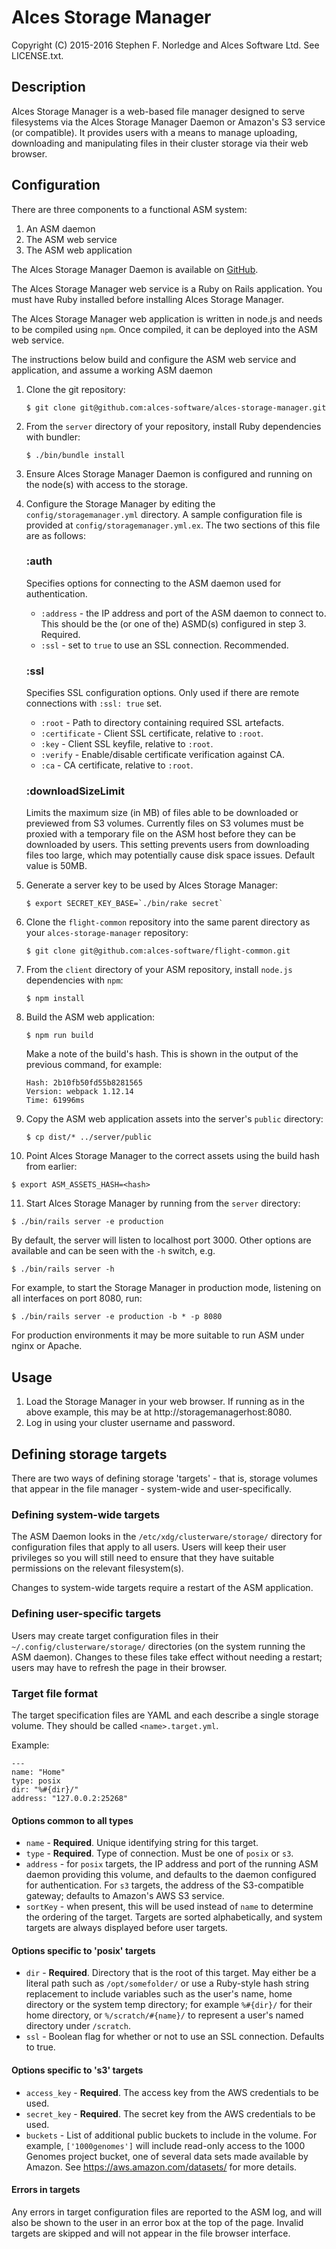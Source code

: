 # Alces Storage Manager
Copyright (C) 2015-2016 Stephen F. Norledge and Alces Software Ltd. See LICENSE.txt.


## Description
Alces Storage Manager is a web-based file manager designed to serve filesystems
via the Alces Storage Manager Daemon or Amazon's S3 service (or compatible). It
provides users with a means to manage uploading, downloading and manipulating
files in their cluster storage via their web browser.

## Configuration

There are three components to a functional ASM system:
1. An ASM daemon
2. The ASM web service
3. The ASM web application

The Alces Storage Manager Daemon is available on
[GitHub](https://github.com/alces-software/alces-storage-manager-daemon).

The Alces Storage Manager web service is a Ruby on Rails application. You must
have Ruby installed before installing Alces Storage Manager.

The Alces Storage Manager web application is written in node.js and needs to be
compiled using `npm`. Once compiled, it can be deployed into the ASM web
service.

The instructions below build and configure the ASM web service and application,
and assume a working ASM daemon

1. Clone the git repository:

   ```$ git clone git@github.com:alces-software/alces-storage-manager.git```

2. From the `server` directory of your repository, install Ruby dependencies
with bundler:

   ```$ ./bin/bundle install```

3. Ensure Alces Storage Manager Daemon is configured and running on the node(s)
   with access to the storage.

4. Configure the Storage Manager by editing the `config/storagemanager.yml`
directory. A sample configuration file is provided at 
`config/storagemanager.yml.ex`. The two sections of this file are as follows:

   ### :auth
   Specifies options for connecting to the ASM daemon used for authentication.
   * `:address` - the IP address and port of the ASM daemon to connect to. This
   should be the (or one of the) ASMD(s) configured in step 3. Required.
   * `:ssl` - set to `true` to use an SSL connection. Recommended.

   ### :ssl

   Specifies SSL configuration options. Only used if there are remote
   connections with `:ssl: true` set.

   * `:root` - Path to directory containing required SSL artefacts.
   * `:certificate` - Client SSL certificate, relative to `:root`.
   * `:key` - Client SSL keyfile, relative to `:root`.
   * `:verify` - Enable/disable certificate verification against CA.
   * `:ca` - CA certificate, relative to `:root`.

   ### :downloadSizeLimit
   Limits the maximum size (in MB) of files able to be downloaded or previewed
   from S3 volumes. Currently files on S3 volumes must be proxied with a 
   temporary file on the ASM host before they can be downloaded by users. This
   setting prevents users from downloading files too large, which may
   potentially cause disk space issues. Default value is 50MB.

5. Generate a server key to be used by Alces Storage Manager:
   ```
   $ export SECRET_KEY_BASE=`./bin/rake secret`
   ```

6. Clone the `flight-common` repository into the same parent directory as your
   `alces-storage-manager` repository:
   
   ```$ git clone git@github.com:alces-software/flight-common.git```
   
7. From the `client` directory of your ASM repository, install `node.js`
dependencies with `npm`:

   ```$ npm install```
   
8. Build the ASM web application:

   ```$ npm run build```

   Make a note of the build's hash. This is shown in the output of the
   previous command, for example:
   
   ```
   Hash: 2b10fb50fd55b8281565  
   Version: webpack 1.12.14
   Time: 61996ms
   ```

9. Copy the ASM web application assets into the server's `public` directory:

   ```$ cp dist/* ../server/public```

10. Point Alces Storage Manager to the correct assets using the build hash from
   earlier:

   ```$ export ASM_ASSETS_HASH=<hash>```

11. Start Alces Storage Manager by running from the `server` directory:

   ```$ ./bin/rails server -e production```
   
   By default, the server will listen to localhost port 3000. Other options are
   available and can be seen with the `-h` switch, e.g.
   
   ```$ ./bin/rails server -h```
   
   For example, to start the Storage Manager in production mode, listening on
   all interfaces on port 8080, run:
   
   ```$ ./bin/rails server -e production -b * -p 8080```
   
   For production environments it may be more suitable to run ASM under nginx
   or Apache.
 
## Usage
 1. Load the Storage Manager in your web browser. If running as in the above
 example, this may be at http://storagemanagerhost:8080.
 2. Log in using your cluster username and password.

## Defining storage targets
 
 There are two ways of defining storage 'targets' - that is, storage volumes
 that appear in the file manager - system-wide and user-specifically.
 
### Defining system-wide targets
 
 The ASM Daemon looks in the `/etc/xdg/clusterware/storage/` directory for
 configuration files that apply to all users. Users will keep their user
 privileges so you will still need to ensure that they have suitable
 permissions on the relevant filesystem(s).
 
 Changes to system-wide targets require a restart of the ASM application.
 
### Defining user-specific targets
 
 Users may create target configuration files in their 
 `~/.config/clusterware/storage/` directories (on the system running the ASM
 daemon). Changes to these files take effect without needing a restart; users
 may have to refresh the page in their browser.
 
### Target file format
 
 The target specification files are YAML and each describe a single storage
 volume. They should be called `<name>.target.yml`.
 
 Example:
 
 ```
 ---
name: "Home"
type: posix
dir: "%#{dir}/"
address: "127.0.0.2:25268"
```

#### Options common to all types

* `name` - **Required**. Unique identifying string for this target.
* `type` - **Required**. Type of connection. Must be one of `posix` or `s3`.
* `address` - for `posix` targets, the IP address and port of the running ASM
daemon providing this volume, and defaults to the daemon configured for
authentication. For `s3` targets, the address of the S3-compatible gateway;
defaults to Amazon's AWS S3 service.
* `sortKey` - when present, this will be used instead of `name` to determine
the ordering of the target. Targets are sorted alphabetically, and system
targets are always displayed before user targets.

#### Options specific to 'posix' targets

* `dir` - **Required**. Directory that is the root of this target. May either be a literal
path such as `/opt/somefolder/` or use a Ruby-style hash string replacement
to include variables such as the user's name, home directory or the system temp
directory; for example `%#{dir}/` for their home directory, or 
`%/scratch/#{name}/` to represent a user's named directory under `/scratch`.
* `ssl` - Boolean flag for whether or not to use an SSL connection. Defaults to
true.

#### Options specific to 's3' targets

* `access_key` - **Required**. The access key from the AWS credentials to be used.
* `secret_key` - **Required**. The secret key from the AWS credentials to be used.
* `buckets` - List of additional public buckets to include in the volume. For
example, `['1000genomes']` will include read-only access to the 1000 Genomes
project bucket, one of several data sets made available by Amazon. See 
https://aws.amazon.com/datasets/ for more details.

#### Errors in targets

Any errors in target configuration files are reported to the ASM log, and will
also be shown to the user in an error box at the top of the page. Invalid
targets are skipped and will not appear in the file browser interface.
